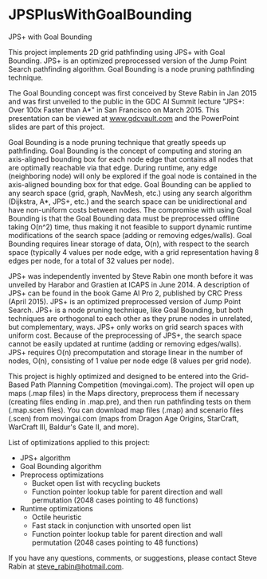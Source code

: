 # JPSPlusWithGoalBounding
JPS+ with Goal Bounding

This project implements 2D grid pathfinding using JPS+ with Goal Bounding. JPS+ is an optimized preprocessed version of the Jump Point Search pathfinding algorithm. Goal Bounding is a node pruning pathfinding technique.

The Goal Bounding concept was first conceived by Steve Rabin in Jan 2015 and was first unveiled to the public in the GDC AI Summit lecture "JPS+: Over 100x Faster than A*" in San Francisco on March 2015. This presentation can be viewed at www.gdcvault.com and the PowerPoint slides are part of this project.

Goal Bounding is a node pruning technique that greatly speeds up pathfinding. Goal Bounding is the concept of computing and storing an axis-aligned bounding box for each node edge that contains all nodes that are optimally reachable via that edge. During runtime, any edge (neighboring node) will only be explored if the goal node is contained in the axis-aligned bounding box for that edge. Goal Bounding can be applied to any search space (grid, graph, NavMesh, etc.) using any search algorithm (Dijkstra, A*, JPS+, etc.) and the search space can be unidirectional and have non-uniform costs between nodes. The compromise with using Goal Bounding is that the Goal Bounding data must be preprocessed offline taking O(n^2) time, thus making it not feasible to support dynamic runtime modifications of the search space (adding or removing edges/walls). Goal Bounding requires linear storage of data, O(n), with respect to the search space (typically 4 values per node edge, with a grid representation having 8 edges per node, for a total of 32 values per node).

JPS+ was independently invented by Steve Rabin one month before it was unveiled by Harabor and Grastien at ICAPS in June 2014. A description of JPS+ can be found in the book Game AI Pro 2, published by CRC Press (April 2015). JPS+ is an optimized preprocessed version of Jump Point Search. JPS+ is a node pruning technique, like Goal Bounding, but both techniques are orthogonal to each other as they prune nodes in unrelated, but complementary, ways. JPS+ only works on grid search spaces with uniform cost. Because of the preprocessing of JPS+, the search space cannot be easily updated at runtime (adding or removing edges/walls). JPS+ requires O(n) precomputation and storage linear in the number of nodes, O(n), consisting of 1 value per node edge (8 values per grid node).

This project is highly optimized and designed to be entered into the Grid-Based Path Planning Competition (movingai.com). The project will open up maps (.map files) in the Maps directory, preprocess them if necessary (creating files ending in .map.pre), and then run pathfinding tests on them (.map.scen files). You can download map files (.map) and scenario files (.scen) from movingai.com (maps from Dragon Age Origins, StarCraft, WarCraft III, Baldur's Gate II, and more).

List of optimizations applied to this project:
* JPS+ algorithm
* Goal Bounding algorithm
* Preprocess optimizations
  - Bucket open list with recycling buckets
  - Function pointer lookup table for parent direction and wall permutation (2048 cases pointing to 48 functions)
* Runtime optimizations
  - Octile heuristic
  - Fast stack in conjunction with unsorted open list
  - Function pointer lookup table for parent direction and wall permutation (2048 cases pointing to 48 functions)

If you have any questions, comments, or suggestions, please contact Steve Rabin at steve_rabin@hotmail.com.



